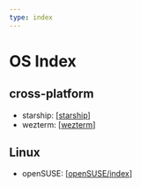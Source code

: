 ```yaml
---
type: index
---
```


# OS Index

## cross-platform

- starship: [[starship]]
- wezterm: [[wezterm]]

## Linux

- openSUSE: [[openSUSE/index]]

[//begin]: # "Autogenerated link references for markdown compatibility"
[starship]: cross-platform/starship.md "starship"
[wezterm]: cross-platform/wezterm.md "wezterm"
[openSUSE/index]: Linux/openSUSE/index.md "openSUSE Index"
[//end]: # "Autogenerated link references"
